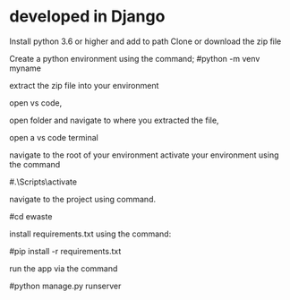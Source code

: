 # developed in Django
Install python 3.6 or higher and add to path
Clone or download the zip file

Create a python environment using the command;
#python -m venv myname

extract the zip file into your environment

open vs code,

open folder and navigate to where you extracted the file,

open a vs code terminal

navigate to the root of your environment
activate your environment using the command

#.\Scripts\activate

navigate to the project using command.

#cd ewaste

install requirements.txt using the command:

#pip install -r requirements.txt 

run the app via the command

#python manage.py runserver
